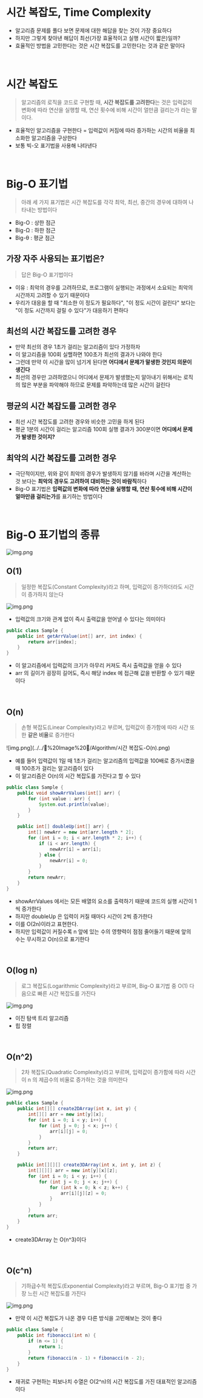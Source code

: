 # 시간 복잡도, Time Complexity

* 알고리즘 문제를 풀다 보면 문제에 대한 해답을 찾는 것이 가장 중요하다
* 하지만 그렇게 찾아낸 해답이 최선(가장 효율적이고 실행 시간이 짧은)일까?
* 효율적인 방법을 고민한다는 것은 시간 복잡도를 고민한다는 것과 같은 말이다

<br>

# 시간 복잡도

> 알고리즘의 로직을 코드로 구현할 때, **시간 복잡도를 고려한다**는 것은
> 입력값의 변화에 따라 연산을 실행할 때, 연산 횟수에 비해 시간이 얼만큼 걸리는가
> 라는 말이다.

* 효율적인 알고리즘을 구현한다 = 입력값이 커짐에 따라 증가하는 시간의 비율을 최소화한 알고리즘을 구상한다
* 보통 빅-오 표기법을 사용해 나타낸다

<br>

# Big-O 표기법

> 아래 세 가지 표기법은 시간 복잡도를 각각 최악, 최선, 중간의 경우에 대하여 나타내는 방법이다

* Big-O : 상한 점근
* Big-Ω : 하한 점근
* Big-θ : 평균 점근

## 가장 자주 사용되는 표기법은?

> 답은 Big-O 표기법이다

* 이유 : 최악의 경우를 고려하므로, 프로그램이 실행되는 과정에서 소요되는 최악의 시간까지 고려할 수 있기 때문이다
* 우리가 대응을 할 때 "최소한 이 정도가 필요하다", "이 정도 시간이 걸린다" 보다는 "이 정도 시간까지 걸릴 수 있다"가 대응하기 편하다

## 최선의 시간 복잡도를 고려한 경우

* 만약 최선의 경우 1초가 걸리는 알고리즘이 있다 가정하자
* 이 알고리즘을 100회 실핼하면 100초가 최선의 결과가 나와야 한다
* 그런데 만약 이 시간을 많이 넘기게 된다면 **어디에서 문제가 말생한 것인지 의문이 생긴다**
* 최선의 경우만 고려하였으니 어디에서 문제가 발생했는지 알아내기 위해서는 로직의 많은 부분을 파악해야 하므로 문제를 파악하는데 많은 시간이 걸린다

## 평균의 시간 복잡도를 고려한 경우

* 최선 시간 복잡도를 고려한 경우와 비슷한 고민을 하게 된다
* 평균 1분의 시간이 걸리는 알고리즘 100회 실행 결과가 300분이면 **어디에서 문제가 발생한 것이지?**

## 최악의 시간 복잡도를 고려한 경우

* 극단적이지만, 위와 같이 최악의 경우가 발생하지 않기를 바라며 시간을 계산하는 것 보다는 **최악의 경우도 고려하여 대비하는 것이 바람직**하다
* Big-O 표기법은 **입력값의 변화에 따라 연산을 실행할 때, 연산 횟수에 비해 시간이 얼마만큼 걸리는가**를 표기하는 방법이다

<br>

# Big-O 표기법의 종류

![img.png](../../🔲%20Image%20🔲/Algorithm/시간%20복잡도-Big-O표기법의%20종류.png)

## O(1)

> 일정한 복잡도(Constant Complexity)라고 하며, 입력값이 증가하더라도 시간이 증가하지 않는다

![img.png](../../🔲%20Image%20🔲/Algorithm/시간%20복잡도-O(1).png)

* 입력값의 크기와 관계 없이 즉시 출력값을 얻어낼 수 있다는 의미이다

```java
public class Sample {
    public int getArrValue(int[] arr, int index) {
        return arr[index];
    }
}
```

* 이 알고리즘에서 입력값의 크기가 아무리 커져도 즉시 출력값을 얻을 수 있다
* arr 의 길이가 굉장히 길어도, 즉시 해당 index 에 접근해 값을 반환할 수 있기 때문이다

<br>

## O(n)

> 손형 복잡도(Linear Complexity)라고 부르며, 입력값이 증가함에 따라 시간 또한 **같은 비율**로 증가한다

![img.png](../../🔲%20Image%20🔲/Algorithm/시간 복잡도-O(n).png)

* 예를 들어 입력값이 1일 때 1초가 걸리는 알고리즘의 입력값을 100배로 증가시켰을 때 100초가 걸리는 알고리즘이 있다
* 이 알고리즘은 O(n)의 시간 복잡도를 가진다고 할 수 있다

```java
public class Sample {
    public void showArrValues(int[] arr) {
        for (int value : arr) {
            System.out.println(value);
        }
    }

    public int[] doubleUp(int[] arr) {
        int[] newArr = new int[arr.length * 2];
        for (int i = 0; i < arr.length * 2; i++) {
            if (i < arr.length) {
                newArr[i] = arr[i];
            } else {
                newArr[i] = 0;
            }
        }
        return newArr;
    }
}
```

* showArrValues 에서는 모든 배열의 요소를 출력하기 때문에 코드의 실행 시간이 1씩 증가한다
* 하지만 doubleUp 은 입력이 커질 때마다 시간이 2씩 증가한다
* 이를 O(2n)이라고 표현한다.
* 하지만 입력값이 커질수록 n 앞에 있는 수의 영향력이 점점 줄어들기 때문에 앞의 수는 무시하고 O(n)으로 표기한다

<br>

## O(log n)

> 로그 복잡도(Logarithmic Complexity)라고 부르며, Big-O 표기법 중 O(1) 다음으로 빠른 시간 복잡도를 가진다

![img.png](../../🔲%20Image%20🔲/Algorithm/시간%20복잡도-O(log%20n).png)

* 이진 탐색 트리 알고리즘
* 힙 정렬

<br>

## O(n^2)

> 2차 복잡도(Quadratic Complexity)라고 부르며, 입력값이 증가함에 따라 시간이 n 의 제곱수의 비율로 증가하는 것을 의미한다

![img.png](../../🔲%20Image%20🔲/Algorithm/시간%20복잡도-O(n2).png)

```java
public class Sample {
    public int[][] create2DArray(int x, int y) {
        int[][] arr = new int[y][x];
        for (int i = 0; i < y; i++) {
            for (int j = 0; j < x; j++) {
                arr[i][j] = 0;
            }
        }
        return arr;
    }

    public int[][][] create3DArray(int x, int y, int z) {
        int[][][] arr = new int[y][x][z];
        for (int i = 0; i < y; i++) {
            for (int j = 0; j < x; j++) {
                for (int k = 0; k < z; k++) {
                    arr[i][j][z] = 0;
                }
            }
        }
        return arr;
    }
}
```

* create3DArray 는 O(n^3)이다

<br>

## O(c^n)

> 기하급수적 복잡도(Exponential Complexity)라고 부르며, Big-O 표기법 중 가장 느린 시간 복잡도를 가진다

![img.png](../../🔲%20Image%20🔲/Algorithm/시간%20복잡도-O(cn).png)

* 만약 이 시간 복잡도가 나온 경우 다른 방식을 고민해보는 것이 좋다

```java
public class Sample {
    public int fibonacci(int n) {
        if (n <= 1) {
            return 1;
        }
        return fibonacci(n - 1) + fibonacci(n - 2);
    }
}
```

* 재귀로 구현하는 피보나치 수열은 O(2^n)의 시간 복잡도를 가진 대표적인 알고리즘이다












